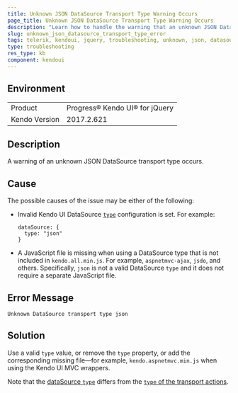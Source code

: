 ```yaml
---
title: Unknown JSON DataSource Transport Type Warning Occurs
page_title: Unknown JSON DataSource Transport Type Warning Occurs
description: "Learn how to handle the warning that an unknown JSON DataSource transport type occurs when working with Kendo UI for jQuery."
slug: unknown_json_datasource_transport_type_error
tags: telerik, kendoui, jquery, troubleshooting, unknown, json, datasource, transport, type, warning, occurs
type: troubleshooting
res_type: kb
component: kendoui
---
```


## Environment

<table>
 <tr>
  <td>Product</td>
  <td>Progress® Kendo UI® for jQuery</td>
 </tr>
 <tr>
  <td>Kendo Version</td>
  <td>2017.2.621</td>
 </tr>
</table>

## Description 

A warning of an unknown JSON DataSource transport type occurs. 

## Cause

The possible causes of the issue may be either of the following:

* Invalid Kendo UI DataSource [`type`](/api/javascript/data/datasource/configuration/type) configuration is set. For example:

  ```
  dataSource: {
    type: "json"
  }
  ```

* A JavaScript file is missing when using a DataSource type that is not included in `kendo.all.min.js`. For example, `aspnetmvc-ajax`, `jsdo`, and others. Specifically, `json` is not a valid DataSource `type` and it does not require a separate JavaScript file.

## Error Message 

`Unknown DataSource transport type json`

## Solution

Use a valid `type` value, or remove the `type` property, or add the corresponding missing file&mdash;for example, `kendo.aspnetmvc.min.js` when using the Kendo UI MVC wrappers.

Note that the [dataSource `type`](/api/javascript/data/datasource/configuration/type) differs from the [`type` of the transport actions](/api/javascript/data/datasource/configuration/transport.read.type).
